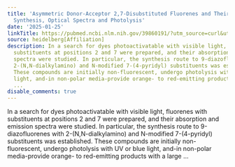 ```yaml
---
title: 'Asymmetric Donor-Acceptor 2,7-Disubstituted Fluorenes and Their 9-Diazoderivatives:
  Synthesis, Optical Spectra and Photolysis'
date: '2025-01-25'
linkTitle: https://pubmed.ncbi.nlm.nih.gov/39860191/?utm_source=curl&utm_medium=rss&utm_campaign=pubmed-2&utm_content=1FakS-2QOkCT8HsMOQP1bCRQ4YzyumYOmxmF0moLsQ3dFB1E9V&fc=20220326224207&ff=20250125170422&v=2.18.0.post9+e462414
source: heidelberg[Affiliation]
description: In a search for dyes photoactivatable with visible light, fluorenes with
  substituents at positions 2 and 7 were prepared, and their absorption and emission
  spectra were studied. In particular, the synthesis route to 9-diazofluorenes with
  2-(N,N-dialkylamino) and N-modified 7-(4-pyridyl) substituents was established.
  These compounds are initially non-fluorescent, undergo photolysis with UV or blue
  light, and-in non-polar media-provide orange- to red-emitting products with a large
  ...
disable_comments: true
---
```

In a search for dyes photoactivatable with visible light, fluorenes with substituents at positions 2 and 7 were prepared, and their absorption and emission spectra were studied. In particular, the synthesis route to 9-diazofluorenes with 2-(N,N-dialkylamino) and N-modified 7-(4-pyridyl) substituents was established. These compounds are initially non-fluorescent, undergo photolysis with UV or blue light, and-in non-polar media-provide orange- to red-emitting products with a large ...